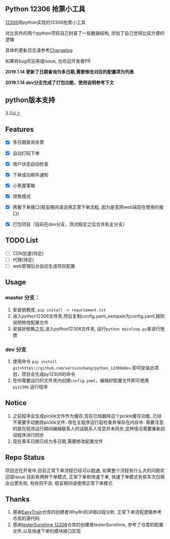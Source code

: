 Python 12306 抢票小工具
-----------------

[12306](http://www.12306.cn/)用python实现的12306抢票小工具

对比另外的两个python项目自己封装了一些数据结构, 添加了自己觉得比较方便的逻辑

具体的更新日志请参考[Changelog](/Changelog.md)

如果有bug欢迎来提issue, 也欢迎开发者PR

**2019.1.14 更新了日期查询为多日期,需要修改对应的配置项为列表**

**2019.1.14 dev分支完成了打包功能，使用说明参考下文**

## python版本支持

3.5以上

## Features

- [x] 多日期查询余票
- [x] 自动打码下单
- [x] 用户状态自动检查
- [x] 下单成功邮件通知
- [x] 小黑屋策略
- [x] 预售模式
- [x] 两套下单接口(稳妥期间请选用正常下单流程, 因为是官网web端现在使用的接口)
- [x] 打包项目（目前在dev分支，测试稳定之后合并到主分支）


## TODO List

- [ ] CDN加速(待定)
- [ ] 代理(待定)
- [ ] web管理后台自动生成项目配置

## Usage
### master 分支：

1. 安装依赖库, `pip install -r requriement.txt`
2. 进入python12306文件夹,然后复制config.yaml_exmpale为config.yaml,按照说明修改配置文件
3. 安装好依赖之后,进入python12306文件夹, 运行`python mainloop.py`来进行抢票

### dev 分支

1. 使用命令 `pip install git+https://github.com/versionzhang/python_12306@dev`
即可安装此项目，项目会生成py12306的命令
2. 在你需要运行的文件夹内创建`config.yaml`，编辑好配置文件即可使用 `py12306` 运行程序


## Notice
1. 之前程序会生成pickle文件作为缓存,现在已经删除这个pickle缓存功能, 已经不需要手动删除pickle文件. 改在主程序运行前检查并保存在内存中. 需要注意的是在程序运行期间编辑联系人的话联系人信息并未同步,这种情况需要重新启动程序进行同步
2. 现在乘车日期已经为多日期,需要修改配置文件

## Repo Status
项目还在开发中,目前正常下单流程已经可以跑通, 如果整个流程有什么大的问题欢迎提issue
目前有两种下单模式, 正常下单和快速下单, 快速下单模式有些车次日期会出票失败, 有些则不会. 稳妥期间请使用正常下单模式

## Thanks

1. 感谢[EasyTrain](https://github.com/Why8n/EasyTrain)仓库的创建者Why8n的详细过程分析, 正常下单流程逻辑参考仓库的源代码
2. 感谢[testerSunshine 12306](https://github.com/testerSunshine/12306)仓库的创建者testerSunshine, 参考了仓库的配置文件,以及快速下单的模块接口实现
